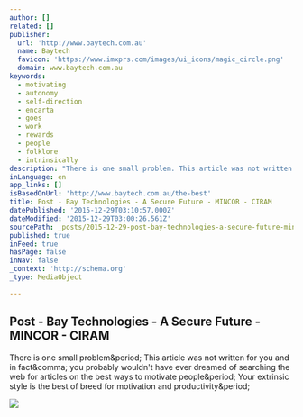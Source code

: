 ```yaml
---
author: []
related: []
publisher:
  url: 'http://www.baytech.com.au'
  name: Baytech
  favicon: 'https://www.imxprs.com/images/ui_icons/magic_circle.png'
  domain: www.baytech.com.au
keywords:
  - motivating
  - autonomy
  - self-direction
  - encarta
  - goes
  - work
  - rewards
  - people
  - folklore
  - intrinsically
description: "There is one small problem. This article was not written for you and in fact, you probably wouldn't have ever dreamed of searching the web for articles on the best ways to motivate people. Your extrinsic style is the best of breed for motivation and productivity."
inLanguage: en
app_links: []
isBasedOnUrl: 'http://www.baytech.com.au/the-best'
title: Post - Bay Technologies - A Secure Future - MINCOR - CIRAM
datePublished: '2015-12-29T03:10:57.000Z'
dateModified: '2015-12-29T03:00:26.561Z'
sourcePath: _posts/2015-12-29-post-bay-technologies-a-secure-future-mincor-ciram.md
published: true
inFeed: true
hasPage: false
inNav: false
_context: 'http://schema.org'
_type: MediaObject

---
```

<article style=""><h1>Post - Bay Technologies - A Secure Future - MINCOR - CIRAM</h1><p>There is one small problem&amp;period; This article was not written for you and in fact&amp;comma; you probably wouldn't have ever dreamed of searching the web for articles on the best ways to motivate people&amp;period; Your extrinsic style is the best of breed for motivation and productivity&amp;period;</p><img src="https://lh3.googleusercontent.com/Yep22EM1XuYqDoBF-dBdMOTCoAZLB4JQI_-fU0Te_G2LtayzKl0pFeuDF3vmk0I1y3XoX0grTd2MxMVyw_U=s1600" /></article>